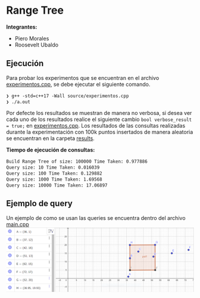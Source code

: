 # Range Tree

**Integrantes:**
- Piero Morales
- Roosevelt Ubaldo

## Ejecución

Para probar los experimentos que se encuentran en el archivo [experimentos.cpp](experimentos.cpp), se debe ejecutar el siguiente comando.

```
❯ g++ -std=c++17 -Wall source/experimentos.cpp
❯ ./a.out
```
Por defecte los resultados se muestran de manera no verbosa, si desea ver cada uno de los resultados realice el siguiente cambio `bool verbose_result = true;` en [experimentos.cpp](experimentos.cpp).
Los resultados de las consultas realizadas durante la experimentación con 100k puntos insertados de manera aleatoria se encuentran en la carpeta [results](/results).

**Tiempo de ejecución de consultas:**

```
Build Range Tree of size: 100000 Time Taken: 0.977886
Query size: 10 Time Taken: 0.016039
Query size: 100 Time Taken: 0.129882
Query size: 1000 Time Taken: 1.69568
Query size: 10000 Time Taken: 17.06897
```

## Ejemplo de query

Un ejemplo de como se usan las queries se encuentra dentro del archivo [main.cpp](main.cpp)
![](query.PNG)
